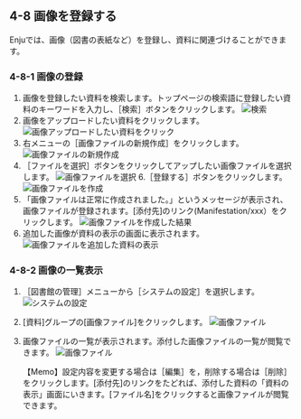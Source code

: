 <a name="4-8" />

4-8 画像を登録する
------------------

Enjuでは、画像（図書の表紙など）を登録し、資料に関連づけることができます。

<a name="4-8-1" />

### 4-8-1 画像の登録

1. 画像を登録したい資料を検索します。トップページの検索語に登録したい資料のキーワードを入力し、［検索］ボタンをクリックします。
   ![検索](assets/images/image_operation_145.png) 
3. 画像をアップロードしたい資料をクリックします。  
   ![画像アップロードしたい資料をクリック](assets/images/image_operation_147.png)
4. 右メニューの［画像ファイルの新規作成］をクリックします。  
   ![画像ファイルの新規作成](assets/images/image_operation_149.png)
5. ［ファイルを選択］ボタンをクリックしてアップしたい画像ファイルを選択します。
   ![画像ファイルを選択](assets/images/image_operation_151_1.png)
6.［登録する］ボタンをクリックします。  
   ![画像ファイルを作成](assets/images/image_operation_151_2.png)
7. 「画像ファイルは正常に作成されました。」というメッセージが表示され、画像ファイルが登録されます。[添付先]のリンク(Manifestation/xxx）をクリックします。
   ![画像ファイルを作成した結果](assets/images/image_operation_151_3.png)
8. 追加した画像が資料の表示の画面に表示されます。
   ![画像ファイルを追加した資料の表示](assets/images/image_operation_151_4.png)

<a name="4-8-2" />

### 4-8-2 画像の一覧表示

1. ［図書館の管理］メニューから［システムの設定］を選択します。
  ![システムの設定](assets/images/image_operation_system_setup.png)
2. [資料]グループの[画像ファイル]をクリックします。
  ![画像ファイル](assets/images/image_operation_151_5.png)
3. 画像ファイルの一覧が表示されます。添付した画像ファイルの一覧が閲覧できます。
  ![画像ファイル](assets/images/image_operation_151_6.png)

   <div class="alert alert-info" markdown="1">【Memo】設定内容を変更する場合は［編集］を，削除する場合は［削除］をクリックします。[添付先]のリンクをたどれば、添付した資料の「資料の表示」画面にいきます。[ファイル名]をクリックすると画像ファイルが閲覧できます。
   </div>
